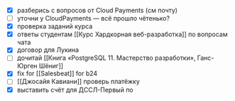 - [x] разберись с вопросов от Cloud Payments (см почту)
- [ ] уточни у CloudPayments — всё прошло чётенько?
- [x] проверка заданий курса
- [x] ответы студентам [[Курс Хардкорная веб-разработка]] по вопросам чата
- [x] договор для Лукина
- [ ] дочитай [[Книга «PostgreSQL 11. Мастерство разработки», Ганс-Юрген Шёниг]]
- [x] fix for [[Salesbeat]] for b24
- [ ] [[Джосайя Кавиани]] проверь платёжку
- [x] выставить счёт для ДССЛ-Первый по 